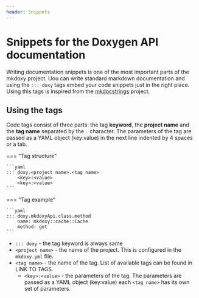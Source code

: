 ```yaml
---
header: Snippets
---
```


# Snippets for the Doxygen API documentation

Writing documentation snippets is one of the most important parts of the mkdoxy project.
Uou can write standard markdown documentation and using the `::: doxy` tags embed your code snippets just in the right place.
Using this tags is inspired from the [mkdocstrings](https://mkdocstrings.github.io/) project.

## Using the tags
Code tags consist of three parts: the tag **keyword**, the **project name** and the **tag name** separated by the `.` character.
The parameters of the tag are passed as a YAML object (key:value) in the next line indented by 4 spaces or a tab.

=== "Tag structure"

	```yaml
	::: doxy.<project name>.<tag name>
		<key>:<value>
		<key>:<value>
	```

=== "Tag example"

	```yaml
	::: doxy.mkdoxyApi.class.method
		name: mkdoxy::cache::Cache
		method: get
	```


- `::: doxy` - the tag keyword is always same
- `<project name>` - the name of the project. This is configured in the `mkdoxy.yml` file.
- `<tag name>` - the name of the tag. List of available tags can be found in LINK TO TAGS.
  - `<key>:<value>` - the parameters of the tag. The parameters are passed as a YAML object (key:value) each `<tag name>` has its own set of parameters.